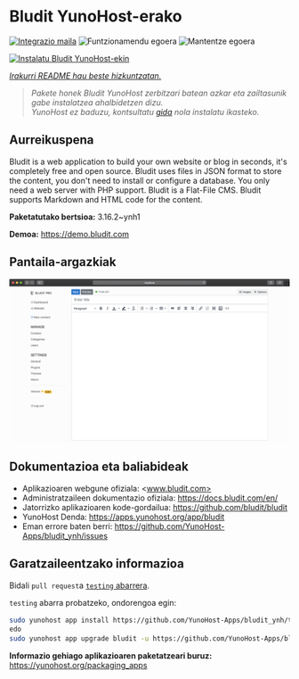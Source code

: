 <!--
Ohart ongi: README hau automatikoki sortu da <https://github.com/YunoHost/apps/tree/master/tools/readme_generator>ri esker
EZ editatu eskuz.
-->

# Bludit YunoHost-erako

[![Integrazio maila](https://dash.yunohost.org/integration/bludit.svg)](https://ci-apps.yunohost.org/ci/apps/bludit/) ![Funtzionamendu egoera](https://ci-apps.yunohost.org/ci/badges/bludit.status.svg) ![Mantentze egoera](https://ci-apps.yunohost.org/ci/badges/bludit.maintain.svg)

[![Instalatu Bludit YunoHost-ekin](https://install-app.yunohost.org/install-with-yunohost.svg)](https://install-app.yunohost.org/?app=bludit)

*[Irakurri README hau beste hizkuntzatan.](./ALL_README.md)*

> *Pakete honek Bludit YunoHost zerbitzari batean azkar eta zailtasunik gabe instalatzea ahalbidetzen dizu.*  
> *YunoHost ez baduzu, kontsultatu [gida](https://yunohost.org/install) nola instalatu ikasteko.*

## Aurreikuspena

Bludit is a web application to build your own website or blog in seconds, it's completely free and open source. Bludit uses files in JSON format to store the content, you don't need to install or configure a database. You only need a web server with PHP support. Bludit is a Flat-File CMS. Bludit supports Markdown and HTML code for the content.

**Paketatutako bertsioa:** 3.16.2~ynh1

**Demoa:** <https://demo.bludit.com>

## Pantaila-argazkiak

![Bludit(r)en pantaila-argazkia](./doc/screenshots/bludit_1_en.png)

## Dokumentazioa eta baliabideak

- Aplikazioaren webgune ofiziala: <www.bludit.com>
- Administratzaileen dokumentazio ofiziala: <https://docs.bludit.com/en/>
- Jatorrizko aplikazioaren kode-gordailua: <https://github.com/bludit/bludit>
- YunoHost Denda: <https://apps.yunohost.org/app/bludit>
- Eman errore baten berri: <https://github.com/YunoHost-Apps/bludit_ynh/issues>

## Garatzaileentzako informazioa

Bidali `pull request`a [`testing` abarrera](https://github.com/YunoHost-Apps/bludit_ynh/tree/testing).

`testing` abarra probatzeko, ondorengoa egin:

```bash
sudo yunohost app install https://github.com/YunoHost-Apps/bludit_ynh/tree/testing --debug
edo
sudo yunohost app upgrade bludit -u https://github.com/YunoHost-Apps/bludit_ynh/tree/testing --debug
```

**Informazio gehiago aplikazioaren paketatzeari buruz:** <https://yunohost.org/packaging_apps>
